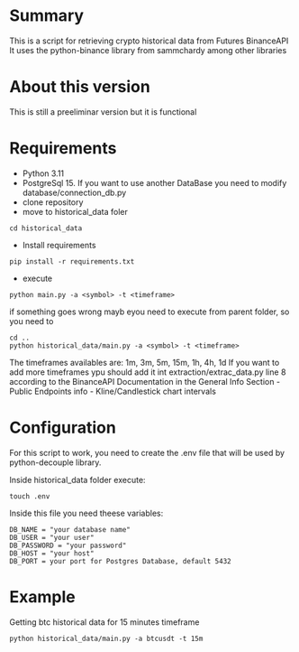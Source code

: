 # Summary
This is a script for retrieving crypto historical data from Futures BinanceAPI
It uses the python-binance library from sammchardy among other libraries

# About this version
This is still a preeliminar version but it is functional

# Requirements
- Python 3.11
- PostgreSql 15. If you want to use another DataBase you need
  to modify database/connection_db.py
- clone repository
- move to historical_data foler
```Shell
cd historical_data
```
- Install requirements
```Shell
pip install -r requirements.txt
```
- execute
```shell
python main.py -a <symbol> -t <timeframe>
```
if something goes wrong mayb eyou need to execute from parent folder, so you need to
```shell
cd ..
python historical_data/main.py -a <symbol> -t <timeframe>
```
The timeframes availables are:
1m, 3m, 5m, 15m, 1h, 4h, 1d
If you want to add more timeframes ypu should add it int extraction/extrac_data.py line 8 according to the
BinanceAPI Documentation in the General Info Section - Public Endpoints info - Kline/Candlestick chart intervals

# Configuration
For this script to work, you need to create the .env file that will be used by python-decouple library.

Inside historical_data folder execute:
```shell
touch .env
```
Inside this file you need theese variables:
```shell
DB_NAME = "your database name"
DB_USER = "your user"
DB_PASSWORD = "your password"
DB_HOST = "your host"
DB_PORT = your port for Postgres Database, default 5432
```
# Example

Getting btc historical data for 15 minutes timeframe
```Shell
python historical_data/main.py -a btcusdt -t 15m
```
